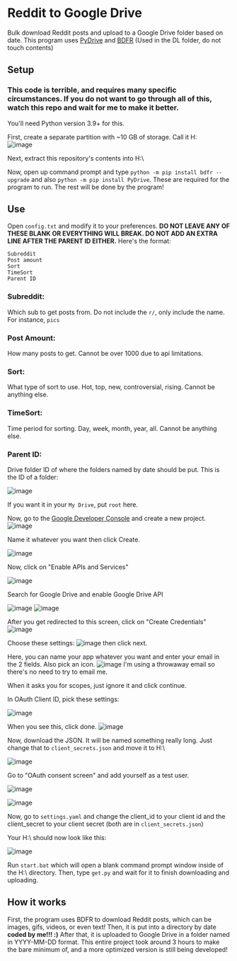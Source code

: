 # Reddit to Google Drive
Bulk download Reddit posts and upload to a Google Drive folder based on date. 
This program uses [PyDrive](https://pypi.org/project/PyDrive/) and [BDFR](https://github.com/aliparlakci/bulk-downloader-for-reddit) (Used in the DL folder, do not touch contents)

## Setup
### This code is terrible, and requires many specific circumstances. If you do not want to go through all of this, watch this repo and wait for me to make it better.

You'll need Python version 3.9+ for this.

First, create a separate partition with ~10 GB of storage. Call it H:\
![image](https://user-images.githubusercontent.com/69993704/131233892-eb61c30c-2817-4247-b453-673033acbbfd.png)

Next, extract this repository's contents into H:\

Now, open up command prompt and type `python -m pip install bdfr --upgrade` and also `python -m pip install PyDrive`. These are required for the program to run. The rest will be done by the program!

## Use
Open `config.txt` and modify it to your preferences. **DO NOT LEAVE ANY OF THESE BLANK OR EVERYTHING WILL BREAK. DO NOT ADD AN EXTRA LINE AFTER THE PARENT ID EITHER.** Here's the format:
```
Subreddit
Post amount
Sort
TimeSort
Parent ID
``` 
### Subreddit:
Which sub to get posts from. Do not include the `r/`, only include the name. For instance, `pics`

### Post Amount:
How many posts to get. Cannot be over 1000 due to api limitations.

### Sort:
What type of sort to use. Hot, top, new, controversial, rising. Cannot be anything else.

### TimeSort:
Time period for sorting. Day, week, month, year, all. Cannot be anything else.

### Parent ID:
Drive folder ID of where the folders named by date should be put. This is the ID of a folder: 

![image](https://user-images.githubusercontent.com/69993704/131234603-caf985f7-87f7-4129-9511-a220120c9f6a.png)

If you want it in your `My Drive`, put `root` here.

Now, go to the [Google Developer Console](https://console.developers.google.com/) and create a new project. ![image](https://user-images.githubusercontent.com/69993704/131235246-0b90f44b-8104-4fc5-bd49-71548713cf93.png)

Name it whatever you want then click Create. 

![image](https://user-images.githubusercontent.com/69993704/131235253-467aeb5a-6ec5-432e-b747-ee7071aa9c9b.png)

Now, click on "Enable APIs and Services"

![image](https://user-images.githubusercontent.com/69993704/131235291-6688e03e-d783-421f-960d-c35d42449c5a.png)

Search for Google Drive and enable Google Drive API

![image](https://user-images.githubusercontent.com/69993704/131235309-aac10fa4-27b3-4ccd-bd96-ac968dc87303.png)
![image](https://user-images.githubusercontent.com/69993704/131235315-44ba89eb-a448-4292-ae55-d851da1afaaf.png)

After you get redirected to this screen, click on "Create Credentials" ![image](https://user-images.githubusercontent.com/69993704/131235324-6312e5f1-60b7-4641-a75b-979650f03a3d.png)

Choose these settings: 
![image](https://user-images.githubusercontent.com/69993704/131235331-9c6eb152-00df-4506-aa52-dbba2f8a6a73.png) then click next.

Here, you can name your app whatever you want and enter your email in the 2 fields. Also pick an icon. ![image](https://user-images.githubusercontent.com/69993704/131235349-cc236206-fa99-4a54-b683-20b4d12feee7.png) I'm using a throwaway email so there's no need to try to email me.

When it asks you for scopes, just ignore it and click continue.

In OAuth Client ID, pick these settings: 

![image](https://user-images.githubusercontent.com/69993704/131235361-15c1b05c-6d04-45d4-96df-432f76b5192e.png)

When you see this, click done. ![image](https://user-images.githubusercontent.com/69993704/131235365-cfd81c76-06f1-4dc7-8ce7-858d4dbd6ad6.png)

Now, download the JSON. It will be named something really long. Just change that to `client_secrets.json` and move it to H:\

![image](https://user-images.githubusercontent.com/69993704/131235371-ead83281-8042-4c88-9dff-cee47021901a.png)

Go to "OAuth consent screen" and add yourself as a test user.

![image](https://user-images.githubusercontent.com/69993704/131235418-cbeb7511-349f-4b71-a5ab-eaa000373148.png)

![image](https://user-images.githubusercontent.com/69993704/131235426-0e4d0f18-28dd-4e1d-bb31-37bc224615e4.png)

Now, go to `settings.yaml` and change the client_id to your client id and the client_secret to your client secret (both are in `client_secrets.json`)

Your H:\ should now look like this:

![image](https://user-images.githubusercontent.com/69993704/131235452-4515b42e-d191-4d39-be35-d7554185ecb0.png)


Run `start.bat` which will open a blank command prompt window inside of the H:\ directory. Then, type `get.py` and wait for it to finish downloading and uploading.

## How it works
First, the program uses BDFR to download Reddit posts, which can be images, gifs, videos, or even text! Then, it is put into a directory by date **coded by me!!! :)** After that, it is uploaded to Google Drive in a folder named in YYYY-MM-DD format. This entire project took around 3 hours to make the bare minimum of, and a more optimized version is still being developed!
